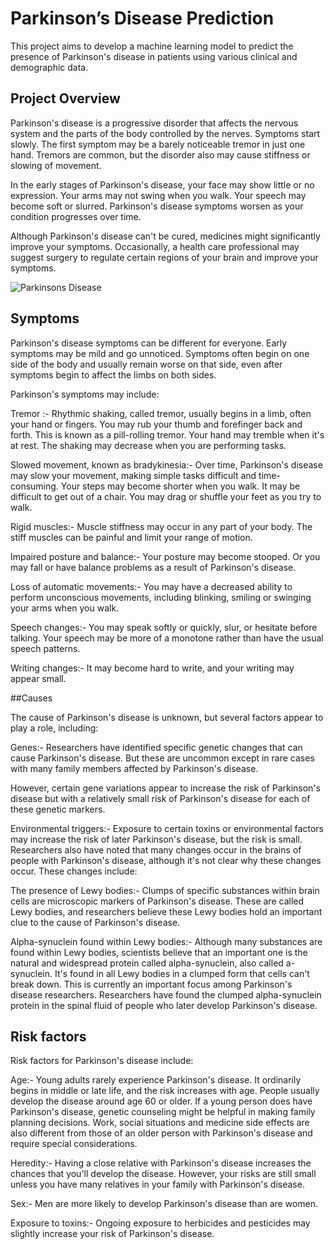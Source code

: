 # Parkinson’s Disease Prediction

This project aims to develop a machine learning model to predict the presence of Parkinson's disease in patients using various clinical and demographic data.

## Project Overview

Parkinson's disease is a progressive disorder that affects the nervous system and the parts of the body controlled by the nerves. Symptoms start slowly. The first symptom may be a barely noticeable tremor in just one hand. Tremors are common, but the disorder also may cause stiffness or slowing of movement.

In the early stages of Parkinson's disease, your face may show little or no expression. Your arms may not swing when you walk. Your speech may become soft or slurred. Parkinson's disease symptoms worsen as your condition progresses over time.

Although Parkinson's disease can't be cured, medicines might significantly improve your symptoms. Occasionally, a health care professional may suggest surgery to regulate certain regions of your brain and improve your symptoms.

![Parkinsons Disease]([https://github.com/your-username/your-repo-name/blob/main/assets/profile-pic.png](https://drive.google.com/file/d/1j7se7HyoCDQgmL3CljG6PFTEatnFcOL8/view?usp=sharing))


## Symptoms

Parkinson's disease symptoms can be different for everyone. Early symptoms may be mild and go unnoticed. Symptoms often begin on one side of the body and usually remain worse on that side, even after symptoms begin to affect the limbs on both sides.

Parkinson's symptoms may include:

Tremor :- 
    Rhythmic shaking, called tremor, usually begins in a limb, often your hand or fingers. You may rub your thumb and forefinger back and forth. This is known as a pill-rolling tremor.       Your hand may tremble when it's at rest. The shaking may decrease when you are performing tasks.
    
Slowed movement, known as bradykinesia:-
    Over time, Parkinson's disease may slow your movement, making simple tasks difficult and time-consuming. Your steps may become shorter when you walk. It may be difficult to get out       of a chair. You may drag or shuffle your feet as you try to walk.
    
Rigid muscles:-
    Muscle stiffness may occur in any part of your body. The stiff muscles can be painful and limit your range of motion.
    
Impaired posture and balance:-
    Your posture may become stooped. Or you may fall or have balance problems as a result of Parkinson's disease.
    
Loss of automatic movements:-
    You may have a decreased ability to perform unconscious movements, including blinking, smiling or swinging your arms when you walk.
    
Speech changes:-
    You may speak softly or quickly, slur, or hesitate before talking. Your speech may be more of a monotone rather than have the usual speech patterns.
    
Writing changes:-
    It may become hard to write, and your writing may appear small.

##Causes

The cause of Parkinson's disease is unknown, but several factors appear to play a role, including:

Genes:-
    Researchers have identified specific genetic changes that can cause Parkinson's disease. But these are uncommon except in rare cases with many family members affected by Parkinson's      disease.

However, certain gene variations appear to increase the risk of Parkinson's disease but with a relatively small risk of Parkinson's disease for each of these genetic markers.

Environmental triggers:-
    Exposure to certain toxins or environmental factors may increase the risk of later Parkinson's disease, but the risk is small.
    Researchers also have noted that many changes occur in the brains of people with Parkinson's disease, although it's not clear why these changes occur. These changes include:

The presence of Lewy bodies:-
    Clumps of specific substances within brain cells are microscopic markers of Parkinson's disease. These are called Lewy bodies, and researchers believe these Lewy bodies hold an           important clue to the cause of Parkinson's disease.
    
Alpha-synuclein found within Lewy bodies:-
    Although many substances are found within Lewy bodies, scientists believe that an important one is the natural and widespread protein called alpha-synuclein, also called a-synuclein.     It's found in all Lewy bodies in a clumped form that cells can't break down. This is currently an important focus among Parkinson's disease researchers. Researchers have found the       clumped alpha-synuclein protein in the spinal fluid of people who later develop Parkinson's disease.

## Risk factors

Risk factors for Parkinson's disease include:

Age:-
    Young adults rarely experience Parkinson's disease. It ordinarily begins in middle or late life, and the risk increases with age. People usually develop the disease around age 60 or      older. If a young person does have Parkinson's disease, genetic counseling might be helpful in making family planning decisions. Work, social situations and medicine side effects are     also different from those of an older person with Parkinson's disease and require special considerations.

Heredity:-
    Having a close relative with Parkinson's disease increases the chances that you'll develop the disease. However, your risks are still small unless you have many relatives in your         family with Parkinson's disease.
    
Sex:- 
    Men are more likely to develop Parkinson's disease than are women.

Exposure to toxins:-
    Ongoing exposure to herbicides and pesticides may slightly increase your risk of Parkinson's disease.

